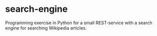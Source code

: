 # search-engine
Programming exercise in Python for a small REST-service with a search engine for searching Wikipedia articles.